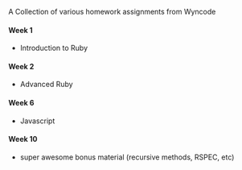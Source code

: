 A Collection of various homework assignments from Wyncode

#### Week 1
- Introduction to Ruby

#### Week 2
- Advanced Ruby

#### Week 6
- Javascript

#### Week 10
- super awesome bonus material (recursive methods, RSPEC, etc)
